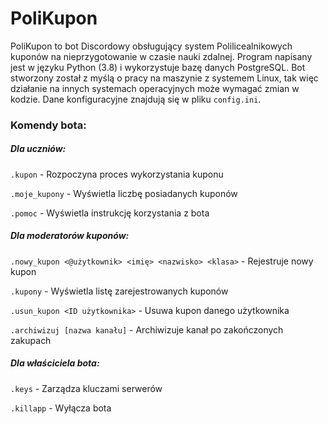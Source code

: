 # PoliKupon

PoliKupon to bot Discordowy obsługujący system Polilicealnikowych kuponów na nieprzygotowanie w czasie nauki zdalnej.
Program napisany jest w języku Python (3.8) i wykorzystuje bazę danych PostgreSQL.
Bot stworzony został z myślą o pracy na maszynie z systemem Linux, tak więc działanie na innych systemach operacyjnych może wymagać zmian w kodzie.
Dane konfiguracyjne znajdują się w pliku `config.ini`.  

### Komendy bota:

##### Dla uczniów:
`.kupon` -  Rozpoczyna proces wykorzystania kuponu

`.moje_kupony` - Wyświetla liczbę posiadanych kuponów

`.pomoc` - Wyświetla instrukcję korzystania z bota

##### Dla moderatorów kuponów:
`.nowy_kupon <@użytkownik> <imię> <nazwisko> <klasa>` - Rejestruje nowy kupon

`.kupony` - Wyświetla listę zarejestrowanych kuponów

`.usun_kupon <ID użytkownika>` - Usuwa kupon danego użytkownika

`.archiwizuj [nazwa kanału]` - Archiwizuje kanał po zakończonych zakupach

##### Dla właściciela bota:
`.keys` - Zarządza kluczami serwerów

`.killapp` - Wyłącza bota 
